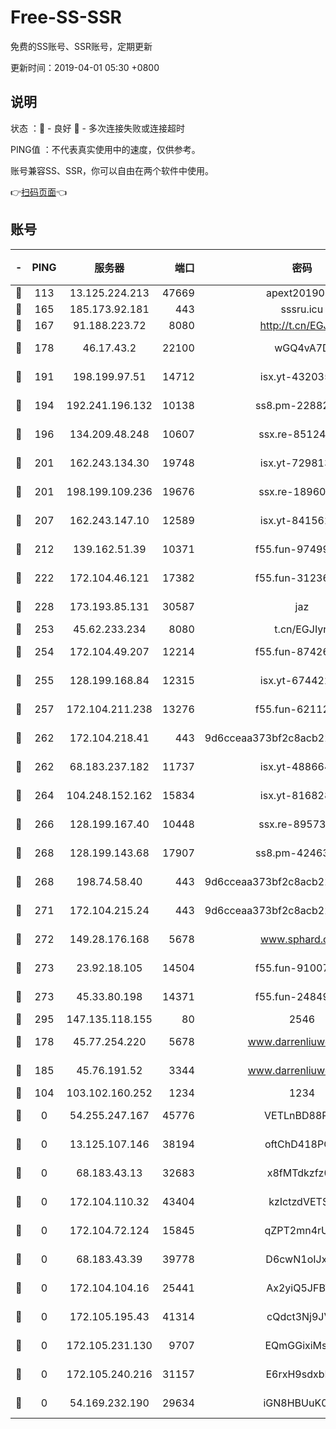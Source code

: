 # Free-SS-SSR

免费的SS账号、SSR账号，定期更新

更新时间：2019-04-01 05:30 +0800

## 说明

状态     ：🙂 - 良好 🙁 - 多次连接失败或连接超时

PING值   ：不代表真实使用中的速度，仅供参考。

账号兼容SS、SSR，你可以自由在两个软件中使用。

👉[扫码页面](https://liesauer.github.io/Free-SS-SSR/)👈

## 账号

|-|PING|服务器|端口|密码|加密方式|区域|
|:----:|:----:|:-----:|-----:|:----:|:----:|:----:|
|🙂|113|13.125.224.213|47669|apext2019001|chacha20|KR|
|🙂|165|185.173.92.181|443|sssru.icu|rc4-md5|RU|
|🙂|167|91.188.223.72|8080|http://t.cn/EGJIyrl|rc4-md5|RU|
|🙂|178|46.17.43.2|22100|wGQ4vA7D|aes-256-gcm|RU|
|🙂|191|198.199.97.51|14712|isx.yt-43203558|aes-256-cfb|US|
|🙂|194|192.241.196.132|10138|ss8.pm-22882604|aes-256-cfb|US|
|🙂|196|134.209.48.248|10607|ssx.re-85124094|aes-256-cfb|US|
|🙂|201|162.243.134.30|19748|isx.yt-72981340|aes-256-cfb|US|
|🙂|201|198.199.109.236|19676|ssx.re-18960694|aes-256-cfb|US|
|🙂|207|162.243.147.10|12589|isx.yt-84156264|aes-256-cfb|US|
|🙂|212|139.162.51.39|10371|f55.fun-97499168|aes-256-cfb|SG|
|🙂|222|172.104.46.121|17382|f55.fun-31236609|aes-256-cfb|SG|
|🙂|228|173.193.85.131|30587|jaz|aes-256-cfb|US|
|🙂|253|45.62.233.234|8080|t.cn/EGJIyrl|rc4-md5|CA|
|🙂|254|172.104.49.207|12214|f55.fun-87426879|aes-256-cfb|SG|
|🙂|255|128.199.168.84|12315|isx.yt-67442240|aes-256-cfb|SG|
|🙂|257|172.104.211.238|13276|f55.fun-62112830|aes-256-cfb|US|
|🙂|262|172.104.218.41|443|9d6cceaa373bf2c8acb22e60b6a58be6|aes-256-cfb|US|
|🙂|262|68.183.237.182|11737|isx.yt-48866493|aes-256-cfb|SG|
|🙂|264|104.248.152.162|15834|isx.yt-81682851|aes-256-cfb|SG|
|🙂|266|128.199.167.40|10448|ssx.re-89573938|aes-256-cfb|SG|
|🙂|268|128.199.143.68|17907|ss8.pm-42463996|aes-256-cfb|SG|
|🙂|268|198.74.58.40|443|9d6cceaa373bf2c8acb22e60b6a58be6|aes-256-cfb|US|
|🙂|271|172.104.215.24|443|9d6cceaa373bf2c8acb22e60b6a58be6|aes-256-cfb|US|
|🙂|272|149.28.176.168|5678|www.sphard.com|aes-256-cfb|AU|
|🙂|273|23.92.18.105|14504|f55.fun-91007249|aes-256-cfb|US|
|🙂|273|45.33.80.198|14371|f55.fun-24849539|aes-256-cfb|US|
|🙂|295|147.135.118.155|80|2546|chacha20|US|
|🙂|178|45.77.254.220|5678|www.darrenliuwei.com|aes-256-cfb|SG|
|🙂|185|45.76.191.52|3344|www.darrenliuwei.com|aes-256-cfb|JP|
|🙁|104|103.102.160.252|1234|1234|rc4-md5|JP|
|🙁|0|54.255.247.167|45776|VETLnBD88Rux|aes-256-cfb|SG|
|🙁|0|13.125.107.146|38194|oftChD418PCw|aes-256-cfb|KR|
|🙁|0|68.183.43.13|32683|x8fMTdkzfz00|aes-256-cfb|GB|
|🙁|0|172.104.110.32|43404|kzIctzdVETSB|aes-256-cfb|JP|
|🙁|0|172.104.72.124|15845|qZPT2mn4rUFJ|aes-256-cfb|JP|
|🙁|0|68.183.43.39|39778|D6cwN1oIJxeJ|aes-256-cfb|GB|
|🙁|0|172.104.104.16|25441|Ax2yiQ5JFBT5|aes-256-cfb|JP|
|🙁|0|172.105.195.43|41314|cQdct3Nj9JVP|aes-256-cfb|JP|
|🙁|0|172.105.231.130|9707|EQmGGixiMszZ|aes-256-cfb|JP|
|🙁|0|172.105.240.216|31157|E6rxH9sdxbD6|aes-256-cfb|JP|
|🙁|0|54.169.232.190|29634|iGN8HBUuK073|aes-256-cfb|SG|
